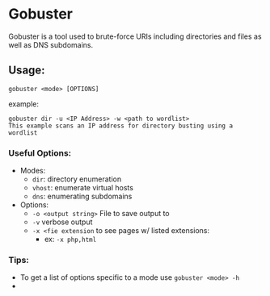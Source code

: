 
# Gobuster
Gobuster is a tool used to brute-force URIs including directories and files as well as DNS subdomains.

## Usage:
```
gobuster <mode> [OPTIONS]
```
example:
```
gobuster dir -u <IP Address> -w <path to wordlist>
This example scans an IP address for directory busting using a wordlist
```

### Useful Options:
- Modes:
	- `dir`: directory enumeration
	- `vhost`: enumerate virtual hosts
	- `dns`: enumerating subdomains
- Options:
	- `-o <output string>` File to save output to
	- `-v` verbose output
	- `-x <fie extension` to see pages w/ listed extensions:
		- ex: `-x php,html`

### Tips:
- To get a list of options specific to a mode use `gobuster <mode> -h`
- 